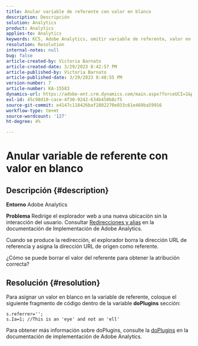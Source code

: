 ```yaml
---
title: Anular variable de referente con valor en blanco
description: Descripción
solution: Analytics
product: Analytics
applies-to: Analytics
keywords: KCS, Adobe Analytics, omitir variable de referente, valor en blanco
resolution: Resolution
internal-notes: null
bug: false
article-created-by: Victoria Barnato
article-created-date: 3/29/2023 8:42:57 PM
article-published-by: Victoria Barnato
article-published-date: 3/29/2023 8:48:55 PM
version-number: 7
article-number: KA-15583
dynamics-url: https://adobe-ent.crm.dynamics.com/main.aspx?forceUCI=1&pagetype=entityrecord&etn=knowledgearticle&id=60f6c843-72ce-ed11-b597-6045bd006268
exl-id: 45c98d10-cace-4f30-9242-634b450b8cf5
source-git-commit: e4147c118426baf2802270e033c61e469ba59916
workflow-type: tm+mt
source-wordcount: '127'
ht-degree: 4%

---
```


# Anular variable de referente con valor en blanco

## Descripción {#description}


<b>Entorno</b>
Adobe Analytics

<b>Problema</b>
Redirige el explorador web a una nueva ubicación sin la interacción del usuario. Consultar [Redirecciones y alias](https://experienceleague.adobe.com/docs/analytics/technotes/redirects.html) en la documentación de Implementación de Adobe Analytics.

Cuando se produce la redirección, el explorador borra la dirección URL de referencia y asigna la dirección URL de origen como referente.

¿Cómo se puede borrar el valor del referente para obtener la atribución correcta?


## Resolución {#resolution}


Para asignar un valor en blanco en la variable de referente, coloque el siguiente fragmento de código dentro de la variable <b>doPlugins</b> sección:


```
s.referrer='';
s.Ia=1; //This is an 'eye' and not an 'ell'
```


Para obtener más información sobre doPlugins, consulte la [doPlugins](https://experienceleague.adobe.com/docs/analytics/implementation/vars/functions/doplugins.html) en la documentación de implementación de Adobe Analytics.

